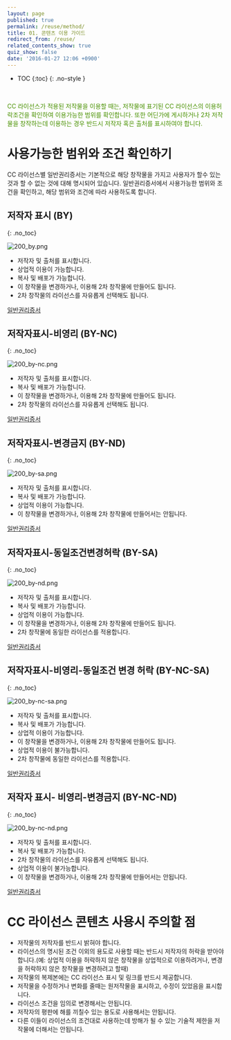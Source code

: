 ```yaml
---
layout: page
published: true
permalink: /reuse/method/
title: 01. 콘텐츠 이용 가이드
redirect_from: /reuse/
related_contents_show: true
quiz_show: false
date: '2016-01-27 12:06 +0900'
---
```






* TOC
{:toc}
{: .no-style }

&nbsp;

<span style="color:#499100"> CC 라이선스가 적용된 저작물을 이용할 때는, 저작물에 표기된 CC 라이선스의 이용허락조건을 확인하여 이용가능한 범위를 확인합니다. 또한 어딘가에 게시하거나 2차 저작물을 창작하는데 이용하는 경우 반드시 저작자 혹은 출처를 표시하여야 합니다.</span>

# 사용가능한 범위와 조건 확인하기

CC 라이선스별 일반권리증서는 기본적으로 해당 창작물을 가지고 사용자가 할수 있는 것과 할 수 없는 것에 대해 명시되어 있습니다. 일반권리증서에서 사용가능한 범위와 조건을 확인하고, 해당 범위와 조건에 따라 사용하도록 합니다.

## 저작자 표시 (BY) 
{: .no_toc}

![200_by.png]({{site.baseurl}}/media/200_by.png)

- 저작자 및 출처를 표시합니다.
- 상업적 이용이 가능합니다.
- 복사 및 배포가 가능합니다.
- 이 창작물을 변경하거나, 이용해 2차 창작물에 만들어도 됩니다.
- 2차 창작물의 라이선스를 자유롭게 선택해도 됩니다.

[일반권리증서](http://creativecommons.org/licenses/by-sa/2.0/kr/) 

## 저작자표시-비영리 (BY-NC) 
{: .no_toc}

![200_by-nc.png]({{site.baseurl}}/media/200_by-nc.png)

- 저작자 및 출처를 표시합니다.
- 복사 및 배포가 가능합니다.
- 이 창작물을 변경하거나, 이용해 2차 창작물에 만들어도 됩니다.
- 2차 창작물의 라이선스를 자유롭게 선택해도 됩니다.

[일반권리증서](http://creativecommons.org/licenses/by-nc/2.0/kr/)

## 저작자표시-변경금지 (BY-ND) 
{: .no_toc}

![200_by-sa.png]({{site.baseurl}}/media/200_by-sa.png)

- 저작자 및 출처를 표시합니다.
- 복사 및 배포가 가능합니다.
- 상업적 이용이 가능합니다.
- 이 창작물을 변경하거나, 이용해 2차 창작물에 만들어서는 안됩니다.

[일반권리증서](http://creativecommons.org/licenses/by-sa/2.0/kr/)

## 저작자표시-동일조건변경허락 (BY-SA) 
{: .no_toc}

![200_by-nd.png]({{site.baseurl}}/media/200_by-nd.png)

- 저작자 및 출처를 표시합니다.
- 복사 및 배포가 가능합니다.
- 상업적 이용이 가능합니다.
- 이 창작물을 변경하거나, 이용해 2차 창작물에 만들어도 됩니다.
- 2차 창작물에 동일한 라이선스를 적용합니다.

[일반권리증서](http://creativecommons.org/licenses/by-nd/2.0/kr/)

## 저작자표시-비영리-동일조건 변경 허락 (BY-NC-SA) 
{: .no_toc}

![200_by-nc-sa.png]({{site.baseurl}}/media/200_by-nc-sa.png)

- 저작자 및 출처를 표시합니다.
- 복사 및 배포가 가능합니다.
- 상업적 이용이 가능합니다.
- 이 창작물을 변경하거나, 이용해 2차 창작물에 만들어도 됩니다.
- 상업적 이용이 불가능합니다. 
- 2차 창작물에 동일한 라이선스를 적용합니다.

[일반권리증서](http://creativecommons.org/licenses/by-nc-sa/2.0/kr/)

## 저작자 표시- 비영리-변경금지 (BY-NC-ND) 
{: .no_toc}

![200_by-nc-nd.png]({{site.baseurl}}/media/200_by-nc-nd.png)

- 저작자 및 출처를 표시합니다.
- 복사 및 배포가 가능합니다.
- 2차 창작물의 라이선스를 자유롭게 선택해도 됩니다.
- 상업적 이용이 불가능합니다.  
- 이 창작물을 변경하거나, 이용해 2차 창작물에 만들어서는 안됩니다.

[일반권리증서](http://creativecommons.org/licenses/by-nc-nd/2.0/kr/) 

# CC 라이선스 콘텐츠 사용시 주의할 점

- 저작물의 저작자를 반드시 밝혀야 합니다.
- 라이선스의 명시된 조건 이외의 용도로 사용할 때는 반드시 저작자의 허락을 받아야 합니다.(예: 상업적 이용을 허락하지 않은 창작물을 상업적으로 이용하려거나, 변경을 허락하지 않은 창작물을 변경하려고 할때)
- 저작물의 복제본에는 CC 라이선스 표시 및 링크를 반드시 제공합니다.
- 저작물을 수정하거나 변화를 줄때는 원저작물을 표시하고, 수정이 있었음을 표시합니다.
- 라이선스 조건을 임의로 변경해서는 안됩니다.
- 저작자의 평판에 해를 끼칠수 있는 용도로 사용해서는 안됩니다.
- 다른 이들이 라이선스의 조건대로 사용하는데 방해가 될 수 있는 기술적 제한을 저작물에 더해서는 안됩니다.
